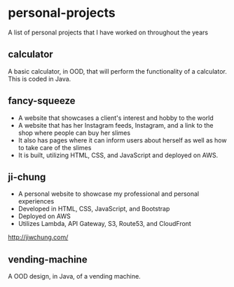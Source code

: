 # personal-projects
A list of personal projects that I have worked on throughout the years

## calculator
A basic calculator, in OOD, that will perform the functionality of a calculator. 
This is coded in Java.

## fancy-squeeze
- A website that showcases a client's interest and hobby to the world
- A website that has her Instagram feeds, Instagram, and a link to the shop where people can buy her slimes
- It also has pages where it can inform users about herself as well as how to take care of the slimes 
- It is built, utilizing HTML, CSS, and JavaScript and deployed on AWS. 

## ji-chung
- A personal website to showcase my professional and personal experiences
- Developed in HTML, CSS, JavaScript, and Bootstrap
- Deployed on AWS
- Utilizes Lambda, API Gateway, S3, Route53, and CloudFront

http://jiwchung.com/


## vending-machine
A OOD design, in Java, of a vending machine.